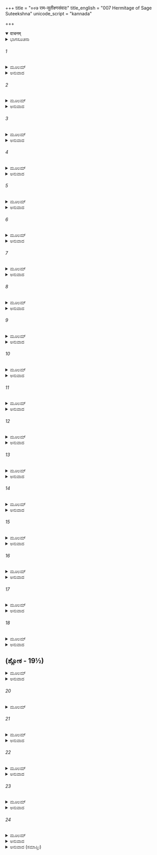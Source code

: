 +++
title = "००७ राम-सुतीक्ष्णसंवादः"
title_english = "007 Hermitage of Sage Suteekshna"
unicode_script = "kannada"

+++
<details open><summary>वाचनम्</summary>

<div class="audioEmbed"  caption="श्रीराम-हरिसीताराममूर्ति-घनपाठिभ्यां वचनम्" src="https://archive.org/download/Ramayana-recitation-Sriram-harisItArAmamUrti-Ghanapaati-v2/Kanda_3/Kanda_3_ARK-007-Rama_-_Sutheekshnana_Samvadaha.mp3"></div>
</details>



<details><summary>ಭಾಗಸೂಚನಾ</summary>

ಸೀತಾ-ರಾಮ-ಲಕ್ಷ್ಮಣರು ಸುತೀಕ್ಷ್ಣರ ಆಶ್ರಮಕ್ಕೆ ಬಂದುದು, ಮುನಿಗಳೊಡನೆ ಸಂಭಾಷಣೆ ನಡೆಸಿ ಅವರಿಂದ ಸತ್ಕೃತರಾಗಿ ರಾತ್ರಿ ಅಲ್ಲಿಯೇ ತಂಗಿದುದು
</details>

###### 1


<details><summary>ಮೂಲಮ್</summary>

ರಾಮಸ್ತು ಸಹಿತೋ ಭ್ರಾತ್ರಾ ಸೀತಯಾ ಚ ಪರಂತಪಃ ।  
ಸುತೀಕ್ಷ್ಣಸ್ಯಾಶ್ರಮಪದಂ ಜಗಾಮ ಸಹ ತೈರ್ದ್ವಿಜೈಃ ॥
</details>

<details><summary>ಅನುವಾದ</summary>

ಪರಂತಪನಾದ ಶ್ರೀರಾಮನು ಲಕ್ಷ್ಮಣ-ಸೀತೆಯೊಂದಿಗೆ ಬ್ರಾಹ್ಮಣರ ಜೊತೆಗೆ ಸುತೀಕ್ಷ್ಣ, ಮುನಿಯ ಆಶ್ರಮದ ಕಡೆಗೆ ನಡೆದನು.॥1॥
</details>

###### 2


<details><summary>ಮೂಲಮ್</summary>

ಸ ಗತ್ವಾ ದೂರಮಧ್ವಾನಂ ನದೀಸ್ತೀರ್ತ್ವಾ ಬಹೂದಕಾಃ ।  
ದದರ್ಶ ವಿಮಲಂ ಶೈಲಂ ಮಹಾಮೇರುಮಿವೋನ್ನ ತಮ್ ॥
</details>

<details><summary>ಅನುವಾದ</summary>

ಬಹುದೂರದ ಮಾರ್ಗವನ್ನು ಕ್ರಮಿಸಿ, ಅಗಾಧ ಜಲದಿಂದ ತುಂಬಿದ ಅನೇಕ ನದಿಗಳನ್ನು ದಾಟಿ ಅವರು ಮುಂದಕ್ಕೆ ಹೋದಾಗ ಮೇರುಗಿರಿಯಂತೆ ಅತ್ಯಂತ ಎತ್ತರವಾದ, ನಿರ್ಮಲವಾದ ಒಂದು ಪರ್ವತವನ್ನು ನೋಡಿದರು.॥2॥
</details>

###### 3


<details><summary>ಮೂಲಮ್</summary>

ತತಸ್ತದಿಕ್ಷ್ವಾಕುವರೌ ಸತತಂ ವಿವಿಧೈರ್ದ್ರುಮೈಃ ।  
ಕಾನನಂ ತೌ ವಿವಿಶತುಃ  ಸೀತಯಾ  ಸಹ ರಾಘವೌ ॥
</details>

<details><summary>ಅನುವಾದ</summary>

ಅಲ್ಲಿಂದ ಮುಂದುವರಿದು ಆ ಇಬ್ಬರೂ ಇಕ್ವಾಕ್ಷುಕುಲದ ಶ್ರೇಷ್ಠವೀರ ರಘುವಂಶೀ ಸಹೋದರರು ಸೀತೆಯೊಂದಿಗೆ ನಾನಾ ಪ್ರಕಾರದ ವೃಕ್ಷಗಳಿಂದ ತುಂಬಿದ ಒಂದು ವನಕ್ಕೆ ತಲುಪಿದರು.॥3॥
</details>

###### 4


<details><summary>ಮೂಲಮ್</summary>

ಪ್ರವಿಷ್ಟಸ್ತು ವನಂ ಘೋರಂ ಬಹುಪುಷ್ಪಫಲದ್ರುಮಮ್ ।  
ದದರ್ಶಾಶ್ರಮಮೇಕಾಂತೇ ಚೀರಮಾಲಾಪರಿಷ್ಕೃತಮ್ ॥
</details>

<details><summary>ಅನುವಾದ</summary>

ಆ ಘೋರ ವನವನ್ನು ಪ್ರವೇಶಿಸಿದ ಶ್ರೀರಾಮನು ಏಕಾಂತ ಸ್ಥಾನದಲ್ಲಿ ಒಂದು ಆಶ್ರಮವನ್ನು ನೋಡಿದನು. ಅಲ್ಲಿಯ ವೃಕ್ಷಗಳು ಧಾರಾಳ ಫಲ-ಪುಷ್ಪಗಳಿಂದ ತುಂಬಿದ್ದು, ಒಣಹಾಕಿದ ನಾರುಮಡಿಗಳಿಂದ ಆ ಆಶ್ರಮದ ಶೋಭೆ ಹೆಚ್ಚಿತ್ತು.॥4॥
</details>

###### 5


<details><summary>ಮೂಲಮ್</summary>

ತತ್ರ ತಾಪಸಮಾಸೀನಂ ಮಲಪಂಕಜಟಾಧಾರಿಣಮ್ ।  
ರಾಮಃಸುತೀಕ್ಷ್ಣಂ ವಿಧಿವತ್ ತಪೋಧನಮಭಾಷತ ॥
</details>

<details><summary>ಅನುವಾದ</summary>

ಅಲ್ಲಿ ಆಂತರಿಕ ಮಲದ ಶುದ್ಧಿಗಾಗಿ ಪದ್ಮಾಸನ ಹಾಕಿ ಧ್ಯಾನದಲ್ಲಿ ಸುತೀಕ್ಷ್ಣ ಮುನಿಗಳು ಕುಳಿತಿದ್ದರು. ಶ್ರೀರಾಮನು ಆ ತಪೋಧನ ಮುನಿಯ ಬಳಿಗೆ ವಿಧಿವತ್ತಾಗಿ ಹೋಗಿ ಈ ಪ್ರಕಾರ ಹೇಳಿದನು.॥5॥
</details>

###### 6


<details><summary>ಮೂಲಮ್</summary>

ರಾಮೋಽಹಮಸ್ಮಿ ಭಗವನ್ ಭವಂತಂ ದ್ರಷ್ಟುಮಾಗತಃ ।  
ತನ್ಮಾಭಿವದ ಧರ್ಮಜ್ಞ ಮಹರ್ಷೇ ಸತ್ಯವಿಕ್ರಮ ॥
</details>

<details><summary>ಅನುವಾದ</summary>

ಸತ್ಯಪರಾಕ್ರಮಿ ಧರ್ಮಜ್ಞ ಮಹರ್ಷಿಯೇ! ಪೂಜ್ಯರೇ! ನಾನು ರಾಮನಾಗಿದ್ದು ಇಲ್ಲಿ ತಮ್ಮನ್ನು ದರ್ಶಿಸಲು ಬಂದಿರುವೆನು, ಆದ್ದರಿಂದ ನೀವು ನನ್ನೊಂದಿಗೆ ಮಾತನಾಡಿರಿ.॥6॥
</details>

###### 7


<details><summary>ಮೂಲಮ್</summary>

ಸ ನಿರೀಕ್ಷ್ಯತತೋ ಧೀರೋ ರಾಮಂ ಧರ್ಮಭೃತಾಂ ವರಮ್ ।  
ಸಮಾಶ್ಲಿಷ್ಯ ಚ ಬಾಹುಭ್ಯಾಮಿದಂ ವಚನಮಬ್ರವೀತ್ ॥
</details>

<details><summary>ಅನುವಾದ</summary>

ಧರ್ಮಾತ್ಮರಲ್ಲಿ ಶ್ರೇಷ್ಠನಾದ ಭಗವಾನ್ ಶ್ರೀರಾಮನ ದರ್ಶನ ಪಡೆದು ಧೀರ ಮಹರ್ಷಿ ಸುತೀಕ್ಷ್ಣರು ತನ್ನ ಎರಡೂ ತೋಳುಗಳಿಂದ ಅವನನ್ನು ಆಲಂಗಿಸಿ ಈ ಪ್ರಕಾರ ಹೇಳಿದರ.॥7॥
</details>

###### 8


<details><summary>ಮೂಲಮ್</summary>

ಸ್ವಾಗತಂ ತೇ ರಘುಶ್ರೇಷ್ಠ ರಾಮ ಸತ್ಯಭೃತಾಂ ವರ ।  
ಆಶ್ರಮೋಽಯಂ ತ್ವಯಾಽಽಕ್ರಾಂತಃ ಸನಾಥ ಇವ ಸಾಂಪ್ರತಮ್ ॥
</details>

<details><summary>ಅನುವಾದ</summary>

ಸತ್ಯವಾದಿಗಳಲ್ಲಿ ಶ್ರೇಷ್ಠ ರಘುಕುಲಭೂಷಣ ರಾಮ! ನಿನಗೆ ಸ್ವಾಗತವು. ಈಗ ನಿನ್ನ ಪಾದಸ್ಪರ್ಶದಿಂದ ಈ ಆಶ್ರಮವು ಸನಾಥವಾಯಿತು.॥8॥
</details>

###### 9


<details><summary>ಮೂಲಮ್</summary>

ಪ್ರತೀಕ್ಷಮಾಣಸ್ತ್ವಾ ಮೇವ ನಾರೋಹೇಽಹಂ ಮಹಾಯಶಃ ।  
ದೇವಲೋಕಮಿತೋ ವೀರ ದೇಹಂ ತ್ಯಕ್ತ್ವಾ ಮಹೀತಲೇ ॥
</details>

<details><summary>ಅನುವಾದ</summary>

ಮಹಾಯಶಸ್ವೀ ವೀರನೇ! ನಾನು ನಿನ್ನ ಪ್ರತೀಕ್ಷೆಯಲ್ಲೇ ಇದ್ದೆ, ಅದಕ್ಕಾಗಿ ಇಷ್ಟರವರೆಗೆ ಈ ಪೃಥ್ವಿಯಲ್ಲಿ ನನ್ನ ಶರೀರವನ್ನು ತ್ಯಜಿಸಿ, ಇಲ್ಲಿಂದ ದೇವಲೋಕ (ಬ್ರಹ್ಮಧಾಮ)ಕ್ಕೆ ಹೋಗಲಿಲ್ಲ.॥9॥
</details>

###### 10


<details><summary>ಮೂಲಮ್</summary>

ಚಿತ್ರಕೂಟಮುಪಾದಾಯ ರಾಜ್ಯಭ್ರಷ್ಟೋಽಸಿ ಮೇ ಶ್ರುತಃ ।  
ಇಹೋಪಯಾತಃ  ಕಾಕುತ್ಸ್ಥ ದೇವರಾಜಃ ಶತಕ್ರತುಃ ॥
</details>

<details><summary>ಅನುವಾದ</summary>

ನೀನು ರಾಜ್ಯದಿಂದ ಭ್ರಷ್ಟನಾಗಿ ಚಿತ್ರಕೂಟಪರ್ವತಕ್ಕೆ ಬಂದು ಇರುವುದನ್ನು ನಾನು ಕೇಳಿದ್ದೆ. ಕಾಕುತ್ಸ್ಥನೇ! ಇಲ್ಲಿಗೆ ಶತಕ್ರತು ದೇವೇಂದ್ರನು ಬಂದಿದ್ದನು.॥10॥
</details>

###### 11


<details><summary>ಮೂಲಮ್</summary>

ಉಪಾಗಮ್ಯ ಚ ಮೇ ದೇವೋ ಮಹಾದೇವಃ ಸುರೇಶ್ವರಃ ।  
ಸರ್ವಾನ್ ಲ್ಲೋಕಾನ್ ಜಿತಾನಾಹ ಮಮ ಪುಣ್ಯೇನ ಕರ್ಮಣಾ ॥
</details>

<details><summary>ಅನುವಾದ</summary>

ಆ ಮಹಾದೇವತೆ ದೇವೇಶ್ವರ ಇಂದ್ರನು ನನ್ನ ಬಳಿಗೆ ಬಂದು - ನೀವು ನಿಮ್ಮ ಪುಣ್ಯಕರ್ಮಗಳಿಂದ ಸಮಸ್ತ ಶುಭ ಲೋಕಗಳ ಮೇಲೆ ವಿಜಯ ಪಡೆದಿರುವಿರಿ ಎಂದು ಹೇಳುತ್ತಿದ್ದನು.॥11॥
</details>

###### 12


<details><summary>ಮೂಲಮ್</summary>

ತೇಷು ದೇವರ್ಷಿಜುಷ್ಟೇಷು ಜಿತೇಷು ತಪಸಾ ಮಯಾ ।  
ಮತ್ಪ್ರಸಾದಾತ್ಸಭಾರ್ಯಸ್ತ್ವಂ ವಿಹರಸ್ವ ಸಲಕ್ಷ್ಮಣಃ ॥
</details>

<details><summary>ಅನುವಾದ</summary>

ಅವನು ಹೇಳಿದಂತೆ ನಾನು ತಪಸ್ಸಿನಿಂದ ಯಾವ ದೇವರ್ಷಿ ಸೇವಿತ ಲೋಕಗಳ ಮೇಲೆ ಅಧಿಕಾರ ಪಡೆದಿರುವನೋ, ಆ ಲೋಕಗಳಲ್ಲಿ ನೀನು ಸೀತೆ ಮತ್ತು ಲಕ್ಷ್ಮಣರ ಸಹಿತ ವಿಹಾರ ಮಾಡು. ನಾನು ಸಂತೋಷದಿಂದ ಆ ಎಲ್ಲ ಲೋಕಗಳನ್ನು ನಿನ್ನ ಸೇವೆಯಲ್ಲಿ ಅರ್ಪಿಸುತ್ತಿದ್ದೇನೆ.॥12॥
</details>

###### 13


<details><summary>ಮೂಲಮ್</summary>

ತಮುಗ್ರತಪಸಂ ದೀಪ್ತಂ ಮಹರ್ಷಿಂ ಸತ್ಯವಾದಿನಮ್ ।  
ಪ್ರತ್ಯುವಾಚಾತ್ಮವಾನ್ ರಾಮೋ ಬ್ರಹ್ಮಾಣಮಿವ ವಾಸವಃ ॥
</details>

<details><summary>ಅನುವಾದ</summary>

ಇಂದ್ರನು ಬ್ರಹ್ಮದೇವರ ಬಳಿ ಮಾತನಾಡಿದಂತೆಯೇ ಮನಸ್ವೀ ಶ್ರೀರಾಮನು ಆ ಉಗ್ರತಪಸ್ವೀ, ತೇಜಸ್ವೀ ಹಾಗೂ ಸತ್ಯವಾದೀ ಮಹರ್ಷಿಗೆ ಈ ಪ್ರಕಾರ ಉತ್ತರಿಸಿದನು.॥13॥
</details>

###### 14


<details><summary>ಮೂಲಮ್</summary>

ಅಹಮೇವಾಹರಿಷ್ಯಾಮಿ ಸ್ವಯಂ ಲೋಕಾನ್ಮಹಾಮುನೇ ।  
ಆವಾಸಂ ತ್ವಹಮಿಚ್ಛಾಮಿ ಪ್ರದಿಷ್ಟಮಿಹ ಕಾನನೇ ॥
</details>

<details><summary>ಅನುವಾದ</summary>

ಮಹಾಮುನೇ! ಆ ಲೋಕಗಳನ್ನಾದರೋ ನಾನೇ ನಿಮಗೆ ದೊರಕಿಸಿಕೊಡುವೆನು. ಈಗಲಾದರೋ ನಾನು ಬಯಸುತ್ತೇನೆ- ಈ ವನದಲ್ಲಿ ನಾನು ವಾಸಿಸಲು ಎಲ್ಲಿ ಕುಟೀರವನ್ನು ನಿರ್ಮಿಸಲಿ? ತಾವು ತಿಳಿಸಿರಿ.॥14॥
</details>

###### 15


<details><summary>ಮೂಲಮ್</summary>

ಭವಾನ್ ಸರ್ವತ್ರ ಕುಶಲಃ ಸರ್ವಭೂತಹಿತೇ ರತಃ ।  
ಆಖ್ಯಾತಂ ಶರಭಂಗೇನ ಗೌತಮೇನ ಮಹಾತ್ಮನಾ ॥
</details>

<details><summary>ಅನುವಾದ</summary>

ನೀವು ಸಮಸ್ತ ಪ್ರಾಣಿಗಳ ಹಿತದಲ್ಲಿ ತತ್ಪರರೂ ಹಾಗೂ ಇಹಲೋಕ-ಪರಲೋಕದ ಎಲ್ಲ ಸಂಗತಿಗಳ ಜ್ಞಾನದಲ್ಲಿ ನಿಪುಣರೂ ಎಂದು ಗೌತಮ ಗೋತ್ರಿಯ ಮಹಾತ್ಮಾ ಶರಭಂಗರು ನನಗೆ ತಿಳಿಸಿದ್ದರು.॥15॥
</details>

###### 16


<details><summary>ಮೂಲಮ್</summary>

ಏವಮುಕ್ತಸ್ತು ರಾಮೇಣ ಮಹರ್ಷಿರ್ಲೋಕವಿಶ್ರುತಃ ।  
ಅಬ್ರವೀನ್ಮಧುರಂ ವಾಕ್ಯಂ ಹರ್ಷೇಣ ಮಹತಾಯುತಃ ॥
</details>

<details><summary>ಅನುವಾದ</summary>

ಶ್ರೀರಾಮಚಂದ್ರನು ಹೀಗೆ ಹೇಳಿದಾಗ ಆ ಲೋಕ ವಿಖ್ಯಾತ ಮಹರ್ಷಿಗಳು ಬಹಳ ಹರ್ಷದಿಂದ ಮಧುರವಾಗಿ ಇಂತೆಂದರು .॥16॥
</details>

###### 17


<details><summary>ಮೂಲಮ್</summary>

ಅಯಮೇವಾಶ್ರಮೋ ರಾಮ ಗುಣವಾನ್ ರಮ್ಯತಾಮಿತಿ ।  
ಋಷಿಸಂಘಾನುಚರಿತಃ ಸದಾ ಮೂಲಲೈರ್ಯುತಃ ॥
</details>

<details><summary>ಅನುವಾದ</summary>

ಶ್ರೀರಾಮಾ! ಈ ಆಶ್ರಮವು ಎಲ್ಲ ರೀತಿಯಿಂದ ಅನುಕೂಲವಾಗಿದೆ, ಆದ್ದರಿಂದ ನೀನು ಇಲ್ಲೇ ಸುಖವಾಗಿ ವಾಸಿಸು. ಇಲ್ಲಿ ಋಷಿಗಳ ಸಮುದಾಯವು ಸದಾ ಬಂದು ಹೋಗುತ್ತಾ ಇರುತ್ತದೆ. ಫಲ-ಮೂಲಗಳೂ ಸದಾ ಸುಲಭ ವಾಗಿ ಸಿಗುತ್ತದೆ.॥17॥
</details>

###### 18


<details><summary>ಮೂಲಮ್</summary>

ಇಮಮಾಶ್ರಮಮಾಗಮ್ಯ ಮೃಗಸಂಘಾ ಮಹೀಯಸಃ ।  
ಅಹತ್ವಾ ಪ್ರತಿಗಚ್ಛಂತಿ ಲೋಭಯಿತ್ವಾಕುತೋಭಯಾಃ ॥
</details>

<details><summary>ಅನುವಾದ</summary>

ಈ ಆಶ್ರಮದಲ್ಲಿ ಹಿಂಡು ಹಿಂಡಾಗಿ ಜಿಂಕೆಗಳು ಬಂದು ತಮ್ಮ ರೂಪ, ಕಾಂತಿ ಹಾಗೂ ನಡಿಗೆಯಿಂದ ಮನಸ್ಸನ್ನು ಸೂರೆಗೈದು, ಯಾರಿಗೂ ಕಷ್ಟಕೊಡದೆ ಇಲ್ಲಿಂದ ಹೊರಟು ಹೋಗುತ್ತವೆ. ಅವುಗಳಿಗೆ ಇಲ್ಲಿ ಯಾರಿಂದಲೂ ಭಯ ವಿರುವುದಿಲ್.॥18॥
</details>

## (ಶ್ಲೋಕ - 19½)


<details><summary>ಮೂಲಮ್</summary>

ನಾನ್ಯೋ ದೋಷೋ ಭವೇದತ್ರ ಮೃಗೇಭ್ಯೋಽನ್ಯತ್ರ ವಿದ್ಧಿ ವೈ।  
ತಚ್ಛ್ರುತ್ವಾ ವಚನಂ ತಸ್ಯ ಮಹರ್ಷೇರ್ಲಕ್ಷ್ಮಣಾಗ್ರಜಃ ॥  
ಉವಾಚ ವಚನಂ ಧೀರೋ ವಿಗೃಹ್ಯ ಸಶರಂ ಧನುಃ ।
</details>

<details><summary>ಅನುವಾದ</summary>

ಈ ಆಶ್ರಮದಲ್ಲಿ ಜಿಂಕೆಗಳ ಉಪದ್ರವವಲ್ಲದೆ ಬೇರೆ ಯಾವುದೇ ದೋಷಗಳಿಲ್ಲ. ಇದನ್ನು ನೀನು ನಿಶ್ಚಿತವಾಗಿ ತಿಳಿ. ಮಹರ್ಷಿಯ ಈ ಮಾತನ್ನು ಕೇಳಿ ಲಕ್ಷ್ಮಣಾಗ್ರಜ ಧೀರ ವೀರ ಭಗವಾನ್ ಶ್ರೀರಾಮನು ಕೈಯಲ್ಲಿ ಧನುರ್ಬಾಣಗಳನೆತ್ತಿಕೊಂಡು ಹೇಳಿದನು.॥19½॥
</details>

###### 20


<details><summary>ಮೂಲಮ್</summary>

ತಾನಹಂ ಸುಮಹಾಭಾಗ ಮೃಗಸಂಘಾನ್ ಸಮಾಗತಾನ್ ॥
</details>

###### 21


<details><summary>ಮೂಲಮ್</summary>

ಹನ್ಯಾಂ ನಿಶಿತಧಾರೇಣ ಶರೇಣಾನತಪರ್ವಣಾ ।  
ಭವಾಂಸ್ತತ್ರಾಭಿಷಜ್ಯೇತ ಕಿಂ ಸ್ಯಾತ್ ಕೃಚ್ಛ್ರತರಂ ತತಃ ॥
</details>

<details><summary>ಅನುವಾದ</summary>

ಮಹಾಭಾಗರೇ! ಇಲ್ಲಿಗೆ ಬಂದಿರುವ ಉಪದ್ರವಕಾರೀ ಜಿಂಕೆಗಳನ್ನು ನಾನು ಹರಿತವಾದ ಬಾಣಗಳಿಂದ ಕೊಂದು ಹಾಕಿದರೆ, ಅದರಿಂದ ತಮಗೆ ಅಪಮಾನವಾದೀತು. ಹೀಗಾದರೆ, ಇದಕ್ಕಿಂತ ಹೆಚ್ಚಿನ ಕಷ್ಟದ ಸಂಗತಿ ನನಗೆ ಬೇರೆ ಏನು ಇರಬಲ್ಲದು.॥20-21॥
</details>

###### 22


<details><summary>ಮೂಲಮ್</summary>

ಏತಸ್ಮಿನ್ನಾಶ್ರಮೇ ವಾಸಂ ಚಿರಂತು ನ ಸಮರ್ಥಯೇ ।  
ತಮೇವಮುಕ್ತ್ವೋಪರಮಂ ರಾಮಃ ಸಂಧ್ಯಾಮುಪಾಗಮತ್ ॥
</details>

<details><summary>ಅನುವಾದ</summary>

ಆದ್ದರಿಂದ ನಾನು ಈ ಆಶ್ರಮದಲ್ಲಿ ಹೆಚ್ಚು ಸಮಯ ಇರಲು ಬಯಸುವುದಿಲ್ಲ. ಮುನಿಯ ಬಳಿ ಹೀಗೆ ಹೇಳಿ ಮೌನನಾದ ಶ್ರೀರಾಮನು ಸಂಧ್ಯೋಪಾಸನೆಗಾಗಿ ಹೊರಟುಹೋದನು.॥22॥
</details>

###### 23


<details><summary>ಮೂಲಮ್</summary>

ಅನ್ವಾಸ್ಯ ಪಶ್ಚಿಮಾಂ ಸಂಧ್ಯಾಂ ತತ್ರ ವಾಸಮಕಲ್ಪಯತ್ ।  
ಸುತೀಕ್ಷ್ಣ ಸ್ಯಾಶ್ರಮೇ ರಮ್ಯೇ ಸೀತಯಾ ಲಕ್ಷ್ಮಣೇನ ಚ ॥
</details>

<details><summary>ಅನುವಾದ</summary>

ಸಂಧ್ಯಾ ಕಾಲದ ಸಂಧ್ಯೋಪಾಸನೆ ಮಾಡಿ ಶ್ರೀರಾಮನು ಸೀತೆ ಮತ್ತು ಲಕ್ಷ್ಮಣರೊಂದಿಗೆ ಸುತೀಕ್ಷ್ಣಮುನಿಯ ಆ ರಮಣೀಯ ಆಶ್ರಮದಲ್ಲೇ ವಾಸಿಸಿದನು.॥23॥
</details>

###### 24


<details><summary>ಮೂಲಮ್</summary>

ತತಃ ಶುಭಂ ತಾಪಸಯೋಗ್ಯಮನ್ನಂ  
ಸ್ವಯಂ ಸುತೀಕ್ಷ್ಣಃ ಪುರುಷರ್ಷಭಾಭ್ಯಾಮ್ ।  
ತಾಭ್ಯಾಂ ಸುಸತ್ಕೃತ್ಯ ದದೌ ಮಹಾತ್ಮಾ  
ಸಂಧ್ಯಾನಿವೃತ್ತೌ ರಜನೀಂ ಸಮೀಕ್ಷ್ಯ॥
</details>

<details><summary>ಅನುವಾದ</summary>

ಸಂಧ್ಯಾಕಾಲ ಕಳೆದು ರಾತ್ರೆಯಾದುದನ್ನು ನೋಡಿ ಮಹಾತ್ಮಾ ಸುತೀಕ್ಷ್ಣರು ಸ್ವತಃ ತಪಸ್ವಿಗಳು ಸೇವಿಸಲು ಯೋಗ್ಯವಾದ ಶುಭ ಅನ್ನವನ್ನು ತಂದು ಆ ಇಬ್ಬರೂ ಪುರುಷ ಶಿರೋಮಣಿಗಳಿಗೆ ಬಹಳ ಸತ್ಕಾರದೊಂದಿಗೆ ಅರ್ಪಿಸಿದರು.॥24॥
</details>

<details><summary>ಅನುವಾದ (ಸಮಾಪ್ತಿಃ)</summary>

ಶ್ರೀ ವಾಲ್ಮೀಕಿವಿರಚಿತ ಆರ್ಷರಾಮಾಯಣ ಆದಿಕಾವ್ಯದ ಅರಣ್ಯಕಾಂಡದಲ್ಲಿ ಏಳನೆಯ ಸರ್ಗ ಸಂಪೂರ್ಣವಾಯಿತು.॥7॥
</details>
